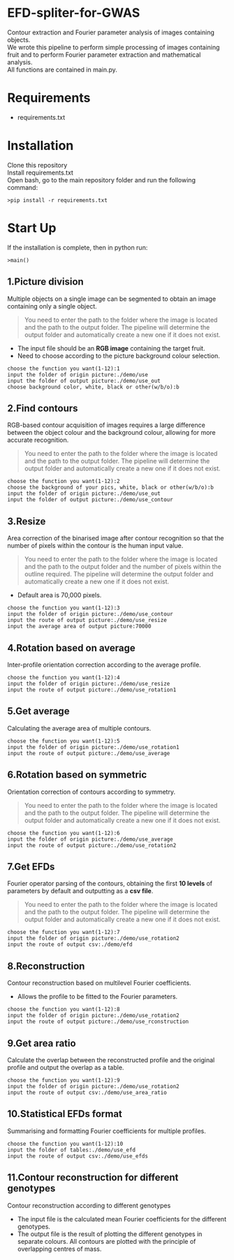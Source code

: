 # EFD-spliter-for-GWAS

Contour extraction and Fourier parameter analysis of images containing objects.  
We wrote this pipeline to perform simple processing of images containing fruit and to perform Fourier parameter extraction and mathematical analysis.  
All functions are contained in main.py.

# Requirements
 - requirements.txt
 
# Installation

Clone this repository  
Install requirements.txt  
Open bash, go to the main repository folder and run the following command:
```
>pip install -r requirements.txt
```
# Start Up
If the installation is complete, then in python run:
```
>main()
```

## 1.Picture division

Multiple objects on a single image can be segmented to obtain an image containing only a single object. 
>You need to enter the path to the folder where the image is located and the path to the output folder. The pipeline will determine the output folder and automatically create a new one if it does not exist.

 - The input file should be an **RGB image** containing the target fruit.
 - Need to choose according to the picture background colour selection.

```
choose the function you want(1-12):1
input the folder of origin picture:./demo/use
input the folder of output picture:./demo/use_out
choose background color, white, black or other(w/b/o):b
```
 
## 2.Find contours

RGB-based contour acquisition of images requires a large difference between the object colour and the background colour, allowing for more accurate recognition.
>You need to enter the path to the folder where the image is located and the path to the output folder. The pipeline will determine the output folder and automatically create a new one if it does not exist.

```
choose the function you want(1-12):2
choose the background of your pics, white, black or other(w/b/o):b
input the folder of origin picture:./demo/use_out
input the folder of output picture:./demo/use_contour
```
## 3.Resize

Area correction of the binarised image after contour recognition so that the number of pixels within the contour is the human input value.
>You need to enter the path to the folder where the image is located and the path to the output folder and the number of pixels within the outline required. The pipeline will determine the output folder and automatically create a new one if it does not exist.

 - Default area is 70,000 pixels.
```
choose the function you want(1-12):3
input the folder of origin picture:./demo/use_contour
input the route of output picture:./demo/use_resize
input the average area of output picture:70000
```
## 4.Rotation based on average

Inter-profile orientation correction according to the average profile.
```
choose the function you want(1-12):4
input the folder of origin picture:./demo/use_resize
input the route of output picture:./demo/use_rotation1
```

## 5.Get average

Calculating the average area of multiple contours.
```
choose the function you want(1-12):5
input the folder of origin picture:./demo/use_rotation1
input the route of output picture:./demo/use_average
```

## 6.Rotation based on symmetric

Orientation correction of contours according to symmetry.
>You need to enter the path to the folder where the image is located and the path to the output folder. The pipeline will determine the output folder and automatically create a new one if it does not exist.
```
choose the function you want(1-12):6
input the folder of origin picture:./demo/use_average
input the route of output picture:./demo/use_rotation2
```

## 7.Get EFDs

Fourier operator parsing of the contours, obtaining the first **10 levels** of parameters by default and outputting as a **csv file**.
>You need to enter the path to the folder where the image is located and the path to the output folder. The pipeline will determine the output folder and automatically create a new one if it does not exist.
```
choose the function you want(1-12):7
input the folder of origin picture:./demo/use_rotation2
input the route of output csv:./demo/efd
```

## 8.Reconstruction
Contour reconstruction based on multilevel Fourier coefficients.
 - Allows the profile to be fitted to the Fourier parameters.
```
choose the function you want(1-12):8
input the folder of origin picture:./demo/use_rotation2
input the route of output picture:./demo/use_rconstruction
```

## 9.Get area ratio

Calculate the overlap between the reconstructed profile and the original profile and output the overlap as a table.
```
choose the function you want(1-12):9
input the folder of origin picture:./demo/use_rotation2
input the route of output csv:./demo/use_area_ratio
```

## 10.Statistical EFDs format
Summarising and formatting Fourier coefficients for multiple profiles.
```
choose the function you want(1-12):10
input the folder of tables:./demo/use_efd
input the route of output csv:./demo/use_efds
```

## 11.Contour reconstruction for different genotypes
Contour reconstruction according to different genotypes

 - The input file is the calculated mean Fourier coefficients for the different genotypes.
 - The output file is the result of plotting the different genotypes in separate colours. All contours are plotted with the principle of overlapping centres of mass.
